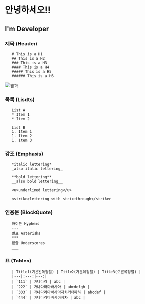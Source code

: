 # 안녕하세오!!

## I'm Developer

### 제목 (Header)
```
   # This is a H1
   ## This is a H2
   ### This is a H3
   #### This is a H4
   ##### This is a H5
   ###### This is a H6
```  
![결과](https://user-images.githubusercontent.com/118426836/202711021-ea05e2ff-7c35-4eee-a968-92cadeb27ea8.png)

### 목록 (Lisdts)
```
   List A
   * Item 1 
   * Item 2 

   List B 
   1. Item 1 
   1. Item 2 
   1. Item 3 
```    
### 강조 (Emphasis)
``` 
   *italic lettering*  
   _also italic lettering_  

   **bold lettering**   
   __also bold lettering__  
   
   <u>underlined lettering</u>  
   
   <strike>lettering with strikethrough</strike>  
```
### 인용문 (BlockQuote)
```
   하이픈 Hyphens
   ---
   별표 Asterisks 
   ***
   밑줄 Underscores  
   ___
```
### 표 (Tables)
```
   | Title1(기본왼쪽정렬) | Title2(가운데정렬) | Title3(오른쪽정렬) |
   |---|:---:|---:|
   | `111` | 가나다라 | abc |
   | `222` | 가나다라마바사아 | abcdefgh |
   | `333` | 가나다라마바사아자차카타파하 | abcdef |
   | `444` | 가나다라마바사아자차 | abc |
